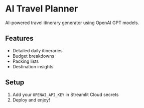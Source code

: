 # AI Travel Planner

AI-powered travel itinerary generator using OpenAI GPT models.

## Features
- Detailed daily itineraries
- Budget breakdowns
- Packing lists
- Destination insights

## Setup
1. Add your `OPENAI_API_KEY` in Streamlit Cloud secrets
2. Deploy and enjoy!
